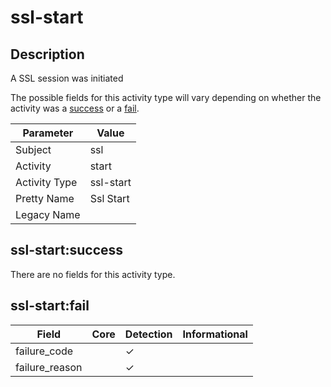 ssl-start
=========

Description
-----------
A SSL session was initiated

The possible fields for this activity type will vary depending on whether the activity was a [success](#ssl-startsuccess) or a [fail](#ssl-startfail).

| Parameter     | Value     |
| ------------- | --------- |
| Subject       | ssl       |
| Activity      | start     |
| Activity Type | ssl-start |
| Pretty Name   | Ssl Start |
| Legacy Name   |           |

ssl-start:success
-----------------

There are no fields for this activity type.


ssl-start:fail
--------------

| Field          | Core | Detection | Informational |
| -------------- | ---- | --------- | ------------- |
| failure_code   |      | &#10003;  |               |
| failure_reason |      | &#10003;  |               |